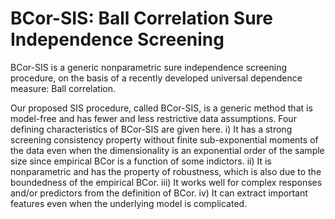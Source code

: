 # BCor-SIS: Ball Correlation Sure Independence Screening

BCor-SIS is a generic nonparametric sure independence screening procedure, on the basis of a recently developed universal dependence measure: Ball correlation.

Our proposed SIS procedure, called BCor-SIS, is a generic method that is model-free and has fewer and less restrictive data assumptions. Four defining characteristics of BCor-SIS are given here. i) It has a strong screening consistency property without finite sub-exponential moments of the data even when the dimensionality is an exponential order of the sample size since empirical BCor is a function of some indictors. ii) It is nonparametric and has the property of robustness, which is also due to the boundedness of the empirical BCor. iii) It works well for complex responses and/or predictors from the definition of BCor. iv) It can extract important features even when the underlying model is complicated.
